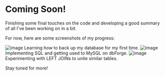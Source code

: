 # Coming Soon!
Finishing some final touches on the code and developing a good summary of all I've been working on in a bit. 

For now, here are some screenshots of my progress:

![image](https://github.com/avielrodriguez/crime-project/assets/57885718/c0018abf-6e32-4b96-bf94-bc99e0c884eb)
Learning how to back up my database for my first time.
![image](https://github.com/avielrodriguez/crime-project/assets/57885718/6294ca6b-ed3d-4582-8828-36c5c48184d3)
Implementing SQL and getting used to MySQL on dbForge.
![image](https://github.com/avielrodriguez/crime-project/assets/57885718/fed2ab9d-9ed0-4955-b27c-3d2e5106a128)
Experimenting with LEFT JOINs to unite similar tables.

Stay tuned for more!

